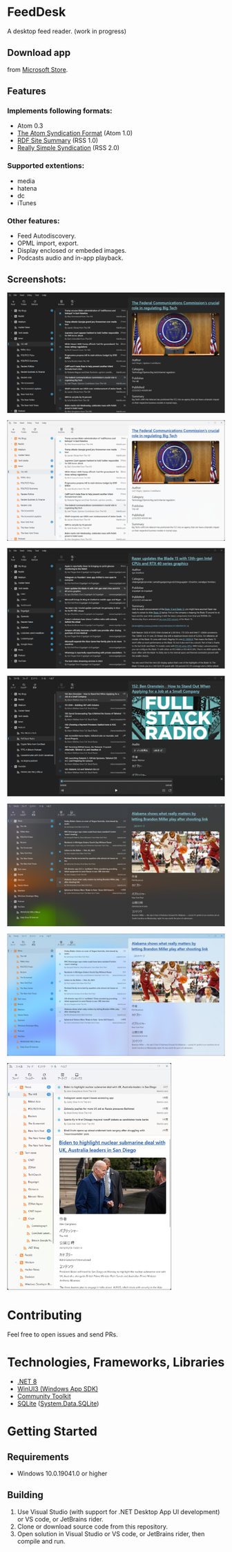 # FeedDesk

A desktop feed reader. (work in progress)

## Download app
from [Microsoft Store](https://www.microsoft.com/store/apps/9PGDGKFSV6L9).

## Features
### Implements following formats:  
* Atom 0.3
* [The Atom Syndication Format](https://tools.ietf.org/html/rfc4287) (Atom 1.0)
* [RDF Site Summary](https://www.w3.org/2001/09/rdfprimer/rss.html) (RSS 1.0)
* [Really Simple Syndication](https://validator.w3.org/feed/docs/rss2.html) (RSS 2.0)

### Supported extentions:
* media
* hatena
* dc
* iTunes

### Other features:
* Feed Autodiscovery.
* OPML import, export.
* Display enclosed or embeded images.
* Podcasts audio and in-app playback.

## Screenshots:

![FeedDesk](https://github.com/torum/FeedDesk/blob/main/docs/images/FeedDesk-Screenshot1-Dark.png?raw=true) 

![FeedDesk](https://github.com/torum/FeedDesk/blob/main/docs/images/FeedDesk-Screenshot1-Light.png?raw=true) 

![FeedDesk](https://github.com/torum/FeedDesk/blob/main/docs/images/FeedDesk-Screenshot1-Dark-Text.png?raw=true) 

![FeedDesk](https://github.com/torum/FeedDesk/blob/main/docs/images/FeedDesk-Screenshot1-Dark-Podcast.png?raw=true) 

![FeedDesk](https://github.com/torum/FeedDesk/blob/main/docs/images/FeedDesk-Screenshot1-Acrylic-Dark.png?raw=true) 

![FeedDesk](https://github.com/torum/FeedDesk/blob/main/docs/images/FeedDesk-Screenshot1-Acrylic-Light.png?raw=true) 

<img width="380" alt="FeedDesk" src="https://github.com/torum/FeedDesk/blob/main/docs/images/FeedDesk-Screenshot1-Light-vertical.png?raw=true">

# Contributing
Feel free to open issues and send PRs. 

# Technologies, Frameworks, Libraries
* [.NET 8](https://github.com/dotnet/runtime)  
* [WinUI3 (Windows App SDK)](https://github.com/microsoft/WindowsAppSDK) 
* [Community Toolkit](https://github.com/CommunityToolkit) 
* [SQLite](https://github.com/sqlite/sqlite) ([System.Data.SQLite](https://system.data.sqlite.org/index.html/doc/trunk/www/index.wiki))

# Getting Started

## Requirements
* Windows 10.0.19041.0 or higher

## Building
1. Use Visual Studio (with support for .NET Desktop App UI development) or VS code, or JetBrains rider.
2. Clone or download source code from this repository.
3. Open solution in Visual Studio or VS code, or JetBrains rider, then compile and run.
